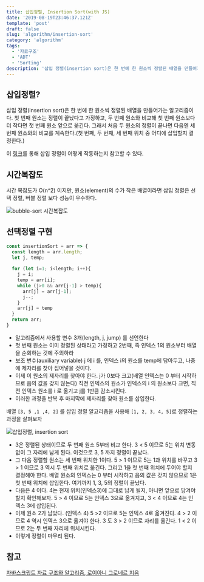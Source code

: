 ```yaml
---
title: 삽입정렬, Insertion Sort(with JS) 
date: '2019-08-19T23:46:37.121Z'
template: 'post'
draft: false
slug: 'algorithm/insertion-sort'
category: 'algorithm'
tags:
  - '자료구조'
  - 'ADT'
  - 'Sorting'
description: '삽입 정렬(insertion sort)은 한 번에 한 원소씩 정렬된 배열을 만들어가는 알고리즘이다. 첫 번째 원소는 정렬이 끝났다고 가정하고, 두 번째 원소와 비교해 첫 번째 원소보다 더 작다면 첫 번째 원소 앞으로 옮긴다. 그래서 처음 두 원소의 정렬이 끝나면 다음엔 세 번째 원소와의 비교를 계속한다.(첫 번째, 두 번째, 세 번째 위치 중 어디에 삽입할지 결정한다.)'
---
```


## 삽입정렬?

삽입 정렬(insertion sort)은 한 번에 한 원소씩 정렬된 배열을 만들어가는 알고리즘이다. 첫 번째 원소는 정렬이 끝났다고 가정하고, 두 번째 원소와 비교해 첫 번째 원소보다 더 작다면 첫 번째 원소 앞으로 옮긴다. 그래서 처음 두 원소의 정렬이 끝나면 다음엔 세 번째 원소와의 비교를 계속한다.(첫 번째, 두 번째, 세 번째 위치 중 어디에 삽입할지 결정한다.)

이 [링크](https://visualgo.net/ko/sorting)를 통해 삽입 정렬이 어떻게 작동하는지 참고할 수 있다.

## 시간복잡도

시간 복잡도가 O(n^2) 이지만, 원소(element)의 수가 작은 배열이라면 삽입 정렬은 선택 정렬, 버블 정렬 보다 성능이 우수하다. 

![bubble-sort 시간복잡도](https://user-images.githubusercontent.com/35516239/63222527-3d7fca00-c1e4-11e9-8cbb-7e17ffeeff83.png)

## 선택정렬 구현

```js
const insertionSort = arr => {
  const length = arr.length;
  let j, temp;
  
  for (let i=1; i<length; i++){
    j = i;
    temp = arr[i];
    while (j>0 && arr[j-1] > temp){
      arr[j] = arr[j-1];
      j--;
    }
    arr[j] = temp
  }
  return arr;
}
```

- 알고리즘에서 사용할 변수 3개(length, j, jump) 를 선언한다
- 첫 번째 원소는 이미 정렬된 상태라고 가정하고 2번째, 즉 인덱스 1의 원소부터 배열을 순회하는 것에 주의하라
- 보조 변수(auxiliary variable) j 에 i 를, 인덱스 i의 원소를 temp에 담아두고, 나중에 제자리를 찾아 집어넣을 것이다.
- 이제 이 원소의 제자리를 찾아야 한다. j가 0보다 크고(배열 인덱스는 0 부터 시작하므로 음의 값을 갖지 않는다) 직전 인덱스의 원소가 인덱스의 i 의 원소보다 크면, 직전 인덱스 원소를 i 로 옮기고 j를 1만큼 감소시킨다. 
- 이러한 과정을 반복 후 마지막에 제자리를 찾아 원소를 삽입한다. 

배열 `[3, 5 ,1 ,4, 2]` 를 삽입 정렬 알고리즘을 사용해 `[1, 2, 3, 4, 5]`로 정렬하는 과정을 살펴보자

![삽입정렬, insertion sort](https://user-images.githubusercontent.com/35516239/63230723-b2d2b580-c24b-11e9-8b26-606268f3941a.png)

- 3은 정렬된 상태이므로 두 번째 원소 5부터 비교 한다. 3 < 5 이므로 5는 위치 변동 없이 그 자리에 남게 된다. 이것으로 3, 5 까지 정렬이 끝났다.
- 그 다음 정렬할 원소는 세 번째 위치한 1이다. 5 > 1 이므로 5는 1과 위치를 바꾸고 3 > 1 이므로 3 역시 두 번째 위치로 옮긴다. 그리고 1을 첫 번째 위치에 두어야 할지 결정해야 한다. 배열 원소의 인덱스는 0 부터 시작하고 음의 값은 갖지 않으므로 1은 첫 번째 위치에 삽입한다. 여기까지 1, 3, 5의 정렬이 끝났다.
- 다음은 4 이다. 4는 현재 위치(인덱스3)에 그대로 남게 될지, 아니면 앞으로 당겨야 할지 확인해보자. 5 > 4 이므로 5는 인덱스 3으로 옮겨지고, 3 < 4 이므로 4는 인덱스 3에 삽입된다.
- 이제 원소 2가 남았다. (인덱스 4)  5 >2 이므로 5는 인덱스 4로 옮겨진다. 4 > 2 이므로 4 역시 인덱스 3으로 옮겨야 한다. 3 도 3 > 2 이므로 자리를 옮긴다.  1 < 2 이므로 2는 두 번째 자리에 위치시킨다. 
- 이렇게 정렬이 마무리 된다. 

## 참고 

[자바스크립트 자료 구조와 알고리즘, 로이아니 그로네르 지음](http://www.yes24.com/Product/Goods/22885878)